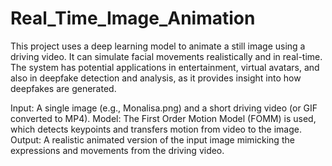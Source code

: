 # Real_Time_Image_Animation
This project uses a deep learning model to animate a still image using a driving video. 
It can simulate facial movements realistically and in real-time.
The system has potential applications in entertainment, virtual avatars, and also in deepfake detection and analysis, as it provides insight into how deepfakes are generated.

Input: A single image (e.g., Monalisa.png) and a short driving video (or GIF converted to MP4).
Model: The First Order Motion Model (FOMM) is used, which detects keypoints and transfers motion from video to the image.
Output: A realistic animated version of the input image mimicking the expressions and movements from the driving video.
